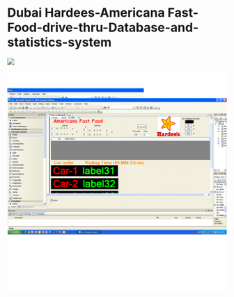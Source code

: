 # Dubai Hardees-Americana Fast-Food-drive-thru-Database-and-statistics-system

![](https://github.com/emilkaram/Dubai-Hardees-Americana-Fast-Food-drive-thru-Database-and-statistics-system/blob/master/images/hardees2.png)



![](https://github.com/emilkaram/Dubai-Hardees-Americana-Fast-Food-drive-thru-Database-and-statistics-collection-system/blob/master/images/hrd.png)

